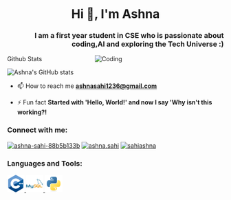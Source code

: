 
<h1 align="center">Hi 👋, I'm Ashna</h1>
<h3 align="right">I am a first year student in CSE who is passionate about coding,AI and exploring the Tech Universe :)</h3>
<img align="right" alt="Coding" width="300" src="https://i.pinimg.com/originals/f0/f0/d9/f0f0d932d6e39c7af5aa305cbd8da735.gif"

<h3 align="right">Github Stats</h3>

![Ashna's GitHub stats](https://github-readme-stats.vercel.app/api?username=lachimolala123&theme=dark&show_icons=true)


- 📫 How to reach me **ashnasahi1236@gmail.com**

- ⚡ Fun fact **Started with 'Hello, World!' and now I say 'Why isn't this working?!**

<h3 align="left">Connect with me:</h3>
<p align="left">
<a href="https://linkedin.com/in/ashna-sahi-88b5b133b" target="blank"><img align="center" src="https://raw.githubusercontent.com/rahuldkjain/github-profile-readme-generator/master/src/images/icons/Social/linked-in-alt.svg" alt="ashna-sahi-88b5b133b" height="30" width="40" /></a>
<a href="https://instagram.com/ashna.sahi" target="blank"><img align="center" src="https://raw.githubusercontent.com/rahuldkjain/github-profile-readme-generator/master/src/images/icons/Social/instagram.svg" alt="ashna.sahi" height="30" width="40" /></a>
<a href="https://www.hackerrank.com/sahiashna" target="blank"><img align="center" src="https://raw.githubusercontent.com/rahuldkjain/github-profile-readme-generator/master/src/images/icons/Social/hackerrank.svg" alt="sahiashna" height="30" width="40" /></a>
</p>

<h3 align="left">Languages and Tools:</h3>
<p align="left"> <a href="https://www.w3schools.com/cpp/" target="_blank" rel="noreferrer"> <img src="https://raw.githubusercontent.com/devicons/devicon/master/icons/cplusplus/cplusplus-original.svg" alt="cplusplus" width="40" height="40"/> </a> <a href="https://www.mysql.com/" target="_blank" rel="noreferrer"> <img src="https://raw.githubusercontent.com/devicons/devicon/master/icons/mysql/mysql-original-wordmark.svg" alt="mysql" width="40" height="40"/> </a> <a href="https://www.python.org" target="_blank" rel="noreferrer"> <img src="https://raw.githubusercontent.com/devicons/devicon/master/icons/python/python-original.svg" alt="python" width="40" height="40"/> </a> </p>
